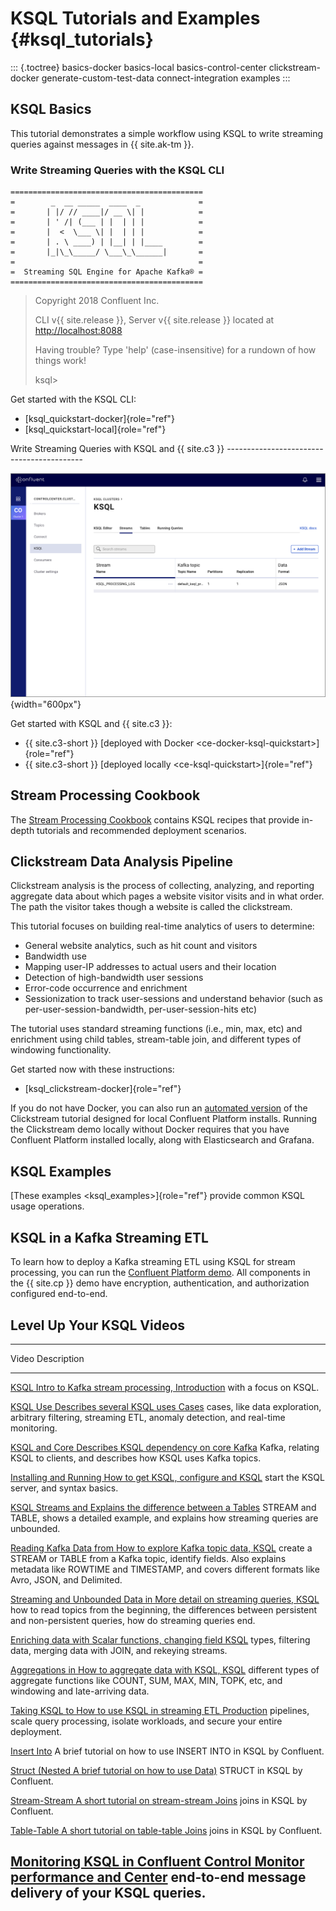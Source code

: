 ---
---
KSQL Tutorials and Examples {#ksql_tutorials}
===========================

::: {.toctree}
basics-docker basics-local basics-control-center clickstream-docker
generate-custom-test-data connect-integration examples
:::

KSQL Basics
-----------

This tutorial demonstrates a simple workflow using KSQL to write
streaming queries against messages in {{ site.ak-tm }}.

### Write Streaming Queries with the KSQL CLI

``` {.sourceCode .text}
===========================================
=        _  __ _____  ____  _             =
=       | |/ // ____|/ __ \| |            =
=       | ' /| (___ | |  | | |            =
=       |  <  \___ \| |  | | |            =
=       | . \ ____) | |__| | |____        =
=       |_|\_\_____/ \___\_\______|       =
=                                         =
=  Streaming SQL Engine for Apache Kafka® =
===========================================
```

> Copyright 2018 Confluent Inc.
>
> CLI v{{ site.release }}, Server v{{ site.release }} located at
> <http://localhost:8088>
>
> Having trouble? Type \'help\' (case-insensitive) for a rundown of how
> things work!
>
> ksql\>

Get started with the KSQL CLI:

-   [ksql\_quickstart-docker]{role="ref"}
-   [ksql\_quickstart-local]{role="ref"}

Write Streaming Queries with KSQL and {{ site.c3 }}
\-\-\-\-\-\-\-\-\-\-\-\-\-\-\-\-\-\-\-\-\-\-\-\-\-\-\-\-\-\-\-\-\-\-\-\-\-\-\-\-\--

![image](../img/ksql-interface-create-stream.png){width="600px"}

Get started with KSQL and {{ site.c3 }}:

-   {{ site.c3-short }}
    [deployed with Docker \<ce-docker-ksql-quickstart\>]{role="ref"}
-   {{ site.c3-short }}
    [deployed locally \<ce-ksql-quickstart\>]{role="ref"}

Stream Processing Cookbook
--------------------------

The [Stream Processing
Cookbook](https://www.confluent.io/product/ksql/stream-processing-cookbook)
contains KSQL recipes that provide in-depth tutorials and recommended
deployment scenarios.

Clickstream Data Analysis Pipeline
----------------------------------

Clickstream analysis is the process of collecting, analyzing, and
reporting aggregate data about which pages a website visitor visits and
in what order. The path the visitor takes though a website is called the
clickstream.

This tutorial focuses on building real-time analytics of users to
determine:

-   General website analytics, such as hit count and visitors
-   Bandwidth use
-   Mapping user-IP addresses to actual users and their location
-   Detection of high-bandwidth user sessions
-   Error-code occurrence and enrichment
-   Sessionization to track user-sessions and understand behavior (such
    as per-user-session-bandwidth, per-user-session-hits etc)

The tutorial uses standard streaming functions (i.e., min, max, etc) and
enrichment using child tables, stream-table join, and different types of
windowing functionality.

Get started now with these instructions:

-   [ksql\_clickstream-docker]{role="ref"}

If you do not have Docker, you can also run an [automated
version](https://github.com/confluentinc/examples/tree/master/clickstream)
of the Clickstream tutorial designed for local Confluent Platform
installs. Running the Clickstream demo locally without Docker requires
that you have Confluent Platform installed locally, along with
Elasticsearch and Grafana.

KSQL Examples
-------------

[These examples \<ksql\_examples\>]{role="ref"} provide common KSQL
usage operations.

KSQL in a Kafka Streaming ETL
-----------------------------

To learn how to deploy a Kafka streaming ETL using KSQL for stream
processing, you can run the [Confluent Platform
demo](https://docs.confluent.io/current/tutorials/cp-demo/docs/index.html).
All components in the {{ site.cp }} demo have encryption,
authentication, and authorization configured end-to-end.

Level Up Your KSQL Videos
-------------------------

  --------------------------------------------------------------------------------------------
  Video                                                      Description
  ---------------------------------------------------------- ---------------------------------
  [KSQL                                                      Intro to Kafka stream processing,
  Introduction](https://www.youtube.com/embed/C-rUyWmRJSQ)   with a focus on KSQL.

  [KSQL Use                                                  Describes several KSQL uses
  Cases](https://www.youtube.com/embed/euz0isNG1SQ)          cases, like data exploration,
                                                             arbitrary filtering, streaming
                                                             ETL, anomaly detection, and
                                                             real-time monitoring.

  [KSQL and Core                                             Describes KSQL dependency on core
  Kafka](https://www.youtube.com/embed/-GpbMAK3Uow)          Kafka, relating KSQL to clients,
                                                             and describes how KSQL uses Kafka
                                                             topics.

  [Installing and Running                                    How to get KSQL, configure and
  KSQL](https://www.youtube.com/embed/icwHpPm-TCA)           start the KSQL server, and syntax
                                                             basics.

  [KSQL Streams and                                          Explains the difference between a
  Tables](https://www.youtube.com/embed/DPGn-j7yD68)         STREAM and TABLE, shows a
                                                             detailed example, and explains
                                                             how streaming queries are
                                                             unbounded.

  [Reading Kafka Data from                                   How to explore Kafka topic data,
  KSQL](https://www.youtube.com/embed/EzVZOUt9JsU)           create a STREAM or TABLE from a
                                                             Kafka topic, identify fields.
                                                             Also explains metadata like
                                                             ROWTIME and TIMESTAMP, and covers
                                                             different formats like Avro,
                                                             JSON, and Delimited.

  [Streaming and Unbounded Data in                           More detail on streaming queries,
  KSQL](https://www.youtube.com/embed/4ccg1AFeNB0)           how to read topics from the
                                                             beginning, the differences
                                                             between persistent and
                                                             non-persistent queries, how do
                                                             streaming queries end.

  [Enriching data with                                       Scalar functions, changing field
  KSQL](https://www.youtube.com/embed/9_Gwe6qJrjI)           types, filtering data, merging
                                                             data with JOIN, and rekeying
                                                             streams.

  [Aggregations in                                           How to aggregate data with KSQL,
  KSQL](https://www.youtube.com/embed/db5SsmNvej4)           different types of aggregate
                                                             functions like COUNT, SUM, MAX,
                                                             MIN, TOPK, etc, and windowing and
                                                             late-arriving data.

  [Taking KSQL to                                            How to use KSQL in streaming ETL
  Production](https://www.youtube.com/embed/f3wV8W_zjwE)     pipelines, scale query
                                                             processing, isolate workloads,
                                                             and secure your entire
                                                             deployment.

  [Insert Into](https://www.youtube.com/watch?v=z508VDdtp_M) A brief tutorial on how to use
                                                             INSERT INTO in KSQL by Confluent.

  [Struct (Nested                                            A brief tutorial on how to use
  Data)](https://www.youtube.com/watch?v=TQd5rfFmbhw)        STRUCT in KSQL by Confluent.

  [Stream-Stream                                             A short tutorial on stream-stream
  Joins](https://www.youtube.com/watch?v=51yLu5FnPYo)        joins in KSQL by Confluent.

  [Table-Table                                               A short tutorial on table-table
  Joins](https://www.youtube.com/watch?v=-eMXWeBfK7U)        joins in KSQL by Confluent.

  [Monitoring KSQL in Confluent Control                      Monitor performance and
  Center](https://www.youtube.com/watch?v=3o7MzCri4e4)       end-to-end message delivery of
                                                             your KSQL queries.
  --------------------------------------------------------------------------------------------
